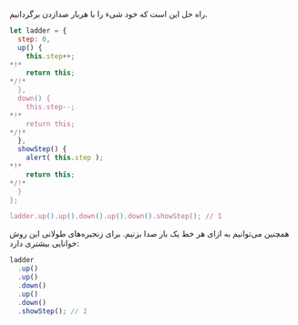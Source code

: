 راه حل این است که خود شیء را با هربار صدازدن برگردانیم.

```js run
let ladder = {
  step: 0,
  up() {
    this.step++;
*!*
    return this;
*/!*
  },
  down() {
    this.step--;
*!*
    return this;
*/!*
  },
  showStep() {
    alert( this.step );
*!*
    return this;
*/!*
  }
};

ladder.up().up().down().up().down().showStep(); // 1
```

همچنین می‌توانیم به ازای هر خط یک بار صدا بزنیم. برای زنجیره‌های طولانی این روش خوانایی بیشتری دارد:

```js 
ladder
  .up()
  .up()
  .down()
  .up()
  .down()
  .showStep(); // 1
```
